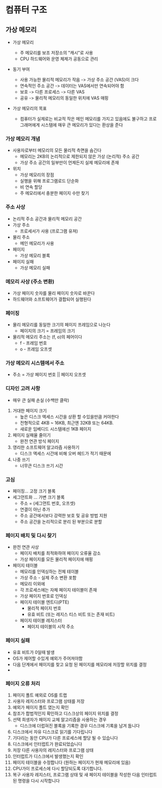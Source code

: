 # 컴퓨터 구조

## 가상 메모리

- 가상 메모리
  - 주 메모리를 보조 저장소의 "캐시"로 사용
  - CPU 하드웨어와 운영 체제가 공동으로 관리

- 동기 부여
  - 사용 가능한 물리적 메모리가 작음 -> 가상 주소 공간 (VAS)이 크다 
  - 연속적인 주소 공간 -> 데이터는 VAS에서만 연속되어야 함
  - 보호 -> 다른 프로세스 -> 다른 VAS
  - 공유 -> 물리적 메모리의 동일한 위치에 VAS 매핑
- 가상 메모리의 목표
  - 컴퓨터가 실제로는 비교적 작은 메인 메모리를 가지고 있음에도 불구하고 프로그래머에게 시스템에 매우 큰 메모리가 있다는 환상을 준다



### 가상 메모리 개념

- 사용자로부터 메모리의 모든 물리적 측면을 숨긴다
  - 메모리는 2KB의 논리적으로 제한되지 않은 가상 (논리적) 주소 공간
  - 가상 주소 공간의 일부만이 언제든지 실제 메모리에 존재
- 위치
  - 가상 메모리의 장점
  - 실행을 위해 프로그램로드 단순화
  - 비 연속 할당
  - 주 메모리에서 충분한 페이지 수만 찾기



### 주소 사상

- 논리적 주소 공간과 물리적 메모리 공간
- 가상 주소
  - 프로세서가 사용 (프로그램 유져)
- 물리 주소
  - 메인 메모리가 사용
- 페이지
  - 가상 메모리 블록
- 페이지 실패
  - 가상 메모리 실패



### 메모리 사상 (주소 변환)

- 가상 페이지 숫자를 물리 페이지 숫자로 바꾼다
- 하드웨어와 소프트웨어가 결합되어 실행된다



### 페이징

- 물리 메모리를 동일한 크기의 페이지 프레임으로 나눈다
  - 페이지의 크기 = 프레임의 크기
- 물리적 메모리 주소는 (f, o)의 페어이다
  - f - 프레임 번호
  - o - 프레임 오프셋



### 가상 메모리 시스템에서 주소

- 주소 = 가상 페이지 번호 || 페이지 오프셋



### 디자인 고려 사항

- 매우 큰 실패 손실 (수백만 클락)

1. 거대한 페이지 크기
   - 높은 디스크 액세스 시간을 상환 할 수있을만큼 커야한다
   - 전형적으로 4KB ~ 16KB, 최근엔 32KB 또는 64KB.
   - 새로운 임베디드 시스템에선 1KB 페이지
2. 페이지 실패율 줄이기
   - 완전 연관 방식 페이지
3. 영리한 소프트웨어 알고라즘 사용하기
   - 디스크 액세스 시간에 비해 오버 헤드가 적기 때문에
4. 나중 쓰기
   - 너무큰 디스크 쓰기 시간



### 고심

- 페이징... 고정 크기 블록
- 세그먼트화 ... 가변 크기 블록
  - 주소 = (세그먼트 번호, 오프셋)
  - 연결이 아닌 추가
  - 주소 공간에서보다 강력한 보호 및 공유 방법 지원
  - 주소 공간을 논리적으로 분리 된 부분으로 분할



### 페이지 배치 및 다시 찾기

- 완전 연관 사상
  - 페이지 배치를 최적화하여 페이지 오류율 감소
  - 가상 페이지를 모든 물리적 페이지에 매핑
- 페이지 테이블
  - 메모리를 인덱싱하는 전체 테이블
  - 가상 주소 - 실제 주소 변환 포함
  - 메모리 이외에
  - 각 프로세스에는 자체 페이지 테이블이 존재
  - 가상 페이지 번호로 인덱싱 
  - 페이지 테이블 엔트디(PTE)
    - 물리적 페이지 번호
    - 유효 비트 (또는 레지스 티스 비트 또는 존재 비트)
  - 페이지 테이블 레지스터
    - 페이지 테이블의 시작 주소



### 페이지 실패

- 유효 비트가 0일때 발생
- OS가 제어할 수있게 예외가 주어져야함
- 다음 단계에서 페이지를 찾고 요청 된 페이지를 메모리에 저장할 위치를 결정
- 

### 페이지 오류 처리

1. 페이지 폴트 예외로 OS를 트랩
2. 사용자 레지스터와 프로그램 상태를 저장
3. 예외가 페이지 폴트 였는지 확인
4. 참조가 합법적인지 확인하고 디스크상의 페이지 위치를 결정
5. 선택 희생자가 페이지 교체 알고리즘을 사용하는 경우
   - 디스크에 더럽혀진 블록을 기록한 경우 디스크에 기록을 남겨 둡니다
6. 디스크에서 자유 디스크로 읽기를 기다립니다
7. 기다리는 동안 CPU가 다른 프로세스에 할당 될 수 있습니다
8. 디스크에서 인터럽트가 완료되었습니다
9. 저장 다른 사용자의 레지스터와 프로그램 상태
10. 인터럽트가 디스크에서 발생했는지 확인
11. 페이지 테이블을 수정합니다 (원하는 페이지가 현재 메모리에 있음) 
12. CPU가이 프로세스에 다시 할당되도록 대기합니다.
13. 복구 사용자 레지스터, 프로그램 상태 및 새 페이지 테이블을 작성한 다음 인터럽트 된 명령을 다시 시작합니다

